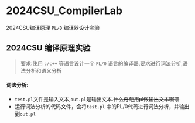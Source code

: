 # 2024CSU_CompilerLab
2024CSU编译原理 `PL/0` 编译器设计实验
## 2024CSU 编译原理实验
> 要求:使用 `c/c++` 等语言设计一个 `PL/0` 语言的编译器,要求进行词法分析,语法分析和语义分析


#### 词法分析:
* `test.pl`文件是输入文本,`out.pl`是输出文本.~~什么奇葩用pl做输出文本啊喂~~
* 运行词法分析的代码文件，会将`test.pl` 中的PL/0代码进行词法分析，并输出到`out.pl`
